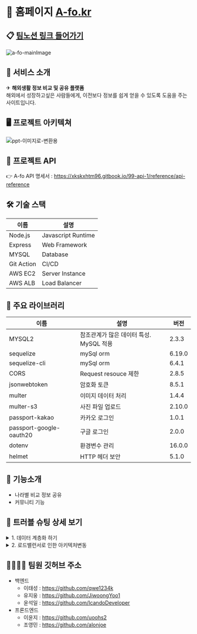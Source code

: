 # 📝 홈페이지  [A-fo.kr](https://a-fo.kr)
## 📋 [팀노션 링크 들어가기](https://www.notion.so/40fa62a06e8e444280f9c84ff5ea274d)
![a-fo-mainImage](https://user-images.githubusercontent.com/96129738/171001558-4c3a09b6-a265-4aff-9c3a-f6c5eba57071.png)


## 🔎 서비스 소개
✈ **해외생활 정보 비교 및 공유 플랫폼**<br>
해외에서 성장하고싶은 사람들에게, 이전보다 정보를 쉽게 얻을 수 있도록 도움을 주는 사이트입니다.


## 🖥 프로젝트 아키텍쳐
![ppt-이미지로-변환용](https://user-images.githubusercontent.com/96129738/171004010-e03d4a6b-dda6-41c6-b0e3-5f18c12d149f.svg)


## 🎄 프로젝트 API
👉 A-fo API 명세서 : https://xkskxhtm96.gitbook.io/99-api-1/reference/api-reference

## 🛠 기술 스택
| 이름    | 설명                       | 
| ------------- | -------------------------- |
| Node.js      | Javascript Runtime        |
| Express       | Web Framework          |
| MYSQL         | Database | 
|Git Action     | CI/CD         |
| AWS EC2       | Server Instance        |
| AWS ALB      | Load Balancer          |


## 📕 주요 라이브러리

| 이름    | 설명                       | 버전   |
| ------------- | -------------------------- | ------ |
| MYSQL2         | 참조관계가 많은 데이터 특성. MySQL 적용 | 2.3.3 |
|sequelize      | mySql orm                      |6.19.0 |
|sequelize-cli      | mySql orm                      |6.4.1 |
| CORS          | Request resouce 제한      | 2.8.5  |
| jsonwebtoken  | 암호화 토큰                 | 8.5.1  |
| multer       | 이미지 데이터 처리              | 1.4.4  |
| multer-s3        | 사진 파일 업로드               | 2.10.0  |
| passport-kakao      | 카카오 로그인    | 1.0.1  |
|  passport-google-oauth20      | 구글 로그인                | 2.0.0  |
| dotenv       | 환경변수 관리               | 16.0.0  |
| helmet       | HTTP 헤더 보안               | 5.1.0  |



## 🌠 기능소개

- 나라별 비교 정보 공유
- 커뮤니티 기능



## 🔑 트러블 슈팅 상세 보기


<details markdown="1">
<summary>1. 데이터 계층화 하기</summary>

<!--summary 아래 빈칸 공백 두고 내용을 적는공간-->
## 1. 데이터 계층화 하기

### 목적 및 초기상황

<aside>
💡 A-fo는 여러나라의 다양한 카테고리를 제공해줘야하는 목적이 있습니다. 이를 효과적으로 표현하려면 데이터를 json형태로 계층화 작업을 체계적으로 해야했습니다. 체계적이라 함은FE가 map함수를 사용하는데 문제가 없는 구조로 설계함을 의미합니다.

</aside>

### 문제상황

<aside>
💡 초기에는 BE가 자체적으로 판단해서 json 구조를 임의로 설계해서 응답을 해주었더니, FE 측에서 map이 안돌려진다고만 말씀하셔서 다시 BE가 임의로 json구조를 재설계하고 응답값을 FE가 확인하고 map이 안돌려진다는 식의 비효율적인 의사소통이 일어나고 있었습니다.

</aside>

### 해결책

<aside>
💡 json구조를 8번 가량을 재설계하고 나서 이렇게 해서는 일이 끝나지 않겠다 싶어서 먼저 FE가 원하는 구조를 제시해달라고 말씀드리고, 저희가 FE의 요구를 귀담아 듣고 재설계를 진행하였더니, 2번정도의 추가적인 재설계로 데이터의 json구조를 확정 지을 수 있었습니다.

</aside>

### 고찰

<aside>
  💡 일을 너무 단순하게 하던대로 하면 되겠지 식의 사고방식이 가장 문제였던것으로 생각됩니다. 해당 사고방식으로 인한 문제발생을 의식하자마자 FE의 요구를 먼저 들어보는게 맞겠다는 판단   이 들게되었습니다. 그에따라 FE의 요구대로 데이터의 json구조를 설계하니 재설계2번으로 정상동작을 할 수 있었고, 개발자간의 의사소통의 방법과 중요성에대해서 깨달게 되는 계기가 되었   습니다.

</aside>
</details>

<details markdown="1">
<summary>2. 로드밸런서로 인한 아키텍처변동</summary>

<!--summary 아래 빈칸 공백 두고 내용을 적는공간-->

## 2. 로드밸런서로 인한 아키텍처변동

### 목적 및 초기상황

<aside>
💡 초기 A-fo의 아키텍처는 게시글의 이미지를 단순히 EC2의 EBS에 저장하는 방식으로 구현을 했습니다. 그리고 이미지의 url을 RDS에 저장하는 방식으로 구현하여 FE에게 url을 응답하는 식으로 이미지가 게시글에 보이도록 하였습니다.
하지만 t2.micro 사양의 EC2 1개로는 많은 유저들이 사이트를 방문했을경우 긴 로딩을 유발하거나 먹통이 된다는 사례를 찾아볼 수 있어서 Application Load Balancer를 활용하여 2개의 EC2로 부하를 분산시키는 방식으로 아키텍처를 변경하였습니다.

</aside>

### 문제상황

<aside>
💡 EC2가 2개로 나뉘어지다 보니 url 주소를 FE에게 응답할때 1번EC2에 저장되어있는 이미지의 주소를 2번EC2에게 ALB가 요청을 하면 undefined가 뜨는 문제가 발생하게되었습니다.

</aside>

### 해결책

<aside>
💡 이미지를 Amazon S3라는 서비스로 별개의 이미지 저장공간을 활용하여 저장하였습니다. 그러므로 ALB가 어떤 EC2에게 이미지주소 요청을 하더라도 EC2는 S3가 생성한 이미지 url을 RDS에서 조회하여 응답하도록 하면 문제를 해결 할 수 있었습니다.

</aside>

### 고찰

<aside>
💡 서버 가용성을 위해 기존의 아키텍처에서 새로운 아케텍처로 구조 개선을 하게되었을때, 코드수정과 처음 사용해보는 AWS의 서비스를 공부하고 저희의 케이스에 맞도록 적용하는 경험을 하게되었습니다. 앞으로도 새로운 AWS 서비스를 공부해서 내 프로젝트에 적용해 볼 수 있겠다는 자신감을 얻을 수 있었습니다.

</aside>
</details

---
## 👨‍👩‍👧‍👧 팀원 깃허브 주소
- 백엔드
  - 이태성 : https://github.com/qwe1234k
  - 유지웅 : https://github.com/JiwoongYoo1
  - 윤석일 : https://github.com/IcandoDeveloper
- 프론드엔드
  - 이윤지 : https://github.com/uoohs2
  - 조영민 : https://github.com/alonjoe
